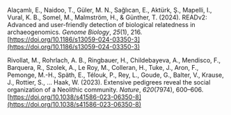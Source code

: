 Alaçamlı, E., Naidoo, T., Güler, M. N., Sağlıcan, E., Aktürk, Ş., Mapelli, I., Vural, K. B., Somel, M., Malmström, H., & Günther, T. (2024). READv2: Advanced and user-friendly detection of biological relatedness in archaeogenomics. *Genome Biology*, *25*(1), 216. [https://doi.org/10.1186/s13059-024-03350-3](https://doi.org/10.1186/s13059-024-03350-3)

Rivollat, M., Rohrlach, A. B., Ringbauer, H., Childebayeva, A., Mendisco, F., Barquera, R., Szolek, A., Le Roy, M., Colleran, H., Tuke, J., Aron, F., Pemonge, M.-H., Späth, E., Télouk, P., Rey, L., Goude, G., Balter, V., Krause, J., Rottier, S., … Haak, W. (2023). Extensive pedigrees reveal the social organization of a Neolithic community. *Nature*, *620*(7974), 600–606. [https://doi.org/10.1038/s41586-023-06350-8](https://doi.org/10.1038/s41586-023-06350-8)
